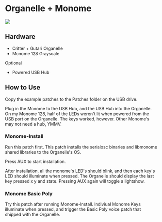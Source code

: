 # Organelle + Monome

![](http://media.quilime.com/files/img/organelle-monome.png)

## Hardware

  - Critter + Gutari Organelle
  - Monome 128 Grayscale

Optional

  - Powered USB Hub

## How to Use

Copy the example patches to the Patches folder on the USB drive.

Plug in the Monome to the USB Hub, and the USB Hub into the Organelle. On my Monome 128, half of the LEDs weren't lit when powered from the USB port on the Organelle. The keys worked, however. Other Monome's may not need a hub, YMMV.

### Monome-Install

Run this patch first. This patch installs the serialosc binaries and libmonome shared libraries to the Organelle's OS.

Press AUX to start installation.

After installation, all the monome's LED's should blink, and then each key's LED should illuminate when pressed. The Organelle should display the last key pressed x y and state. Pressing AUX again will toggle a lightshow.

### Monome Basic Poly

Try this patch after running Monome-Install. Indiviual Monome Keys illuminate when pressed, and trigger the Basic Poly voice patch that shipped with the Organelle.
